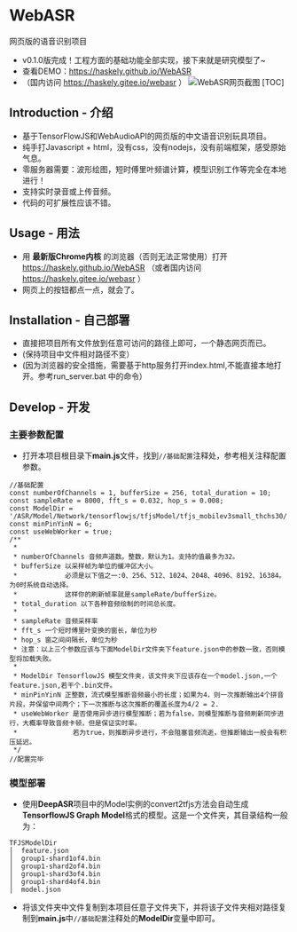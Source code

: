# WebASR
网页版的语音识别项目

* v0.1.0版完成！工程方面的基础功能全部实现，接下来就是研究模型了~
* 查看DEMO：https://haskely.github.io/WebASR 
* （国内访问 https://haskely.gitee.io/webasr ）
  ![WebASR网页截图](https://gitee.com/Haskely/WebASR/raw/master/screenshot/WebASR.png)
[TOC]

## Introduction - 介绍
* 基于TensorFlowJS和WebAudioAPI的网页版的中文语音识别玩具项目。
* 纯手打Javascript + html，没有css，没有nodejs，没有前端框架，感受原始气息。
* 零服务器需要：波形绘图，短时傅里叶频谱计算，模型识别工作等完全在本地进行！
* 支持实时录音或上传音频。
* 代码的可扩展性应该不错。

## Usage - 用法
* 用 **最新版Chrome内核** 的浏览器（否则无法正常使用）打开 https://haskely.github.io/WebASR （或者国内访问 https://haskely.gitee.io/webasr ）
* 网页上的按钮都点一点，就会了。

## Installation - 自己部署
* 直接把项目所有文件放到任意可访问的路径上即可，一个静态网页而已。
* (保持项目中文件相对路径不变）
* (因为浏览器的安全措施，需要基于http服务打开index.html,不能直接本地打开。参考run_server.bat 中的命令）

## Develop - 开发

### 主要参数配置

- 打开本项目根目录下**main.js**文件，找到`//基础配置`注释处，参考相关注释配置参数。

```
//基础配置
const numberOfChannels = 1, bufferSize = 256, total_duration = 10;
const sampleRate = 8000, fft_s = 0.032, hop_s = 0.008;
const ModelDir = '/ASR/Model/Network/tensorflowjs/tfjsModel/tfjs_mobilev3small_thchs30/';
const minPinYinN = 6;
const useWebWorker = true;
/**
 * 
 * numberOfChannels 音频声道数。整数，默认为1。支持的值最多为32。
 * bufferSize 以采样帧为单位的缓冲区大小。
 *            必须是以下值之一:0、256、512、1024、2048、4096、8192、16384。为0时系统自动选择。
 *            这样你的刷新帧率就是sampleRate/bufferSize。
 * total_duration 以下各种音频绘制的时间总长度。
 * 
 * sampleRate 音频采样率
 * fft_s 一个短时傅里叶变换的窗长，单位为秒
 * hop_s 窗之间间隔长，单位为秒
 * 注意：以上三个参数应该与下面ModelDir文件夹下feature.json中的参数一致，否则模型将加载失败。
 * 
 * ModelDir TensorflowJS 模型文件夹，该文件夹下应该存在一个model.json,一个feature.json,若干个.bin文件。
 * minPinYinN 正整数，流式模型推断音频最小的长度；如果为4，则一次推断输出4个拼音片段，并保留中间两个；下一次推断与这次推断的覆盖长度为4/2 = 2.
 * useWebWorker 是否使用异步进行模型推断；若为false，则模型推断与音频刷新同步进行，大概率导致音频卡顿，但是保证实时率。
 *              若为true，则推断异步进行，不会阻塞音频流逝，但推断输出一般会有积压延迟。
 */
//配置完毕
```

### 模型部署

- 使用**DeepASR**项目中的Model实例的convert2tfjs方法会自动生成**TensorflowJS Graph Model**格式的模型。这是一个文件夹，其目录结构一般为：

```
TFJSModelDir
│  feature.json
│  group1-shard1of4.bin
│  group1-shard2of4.bin
│  group1-shard3of4.bin
│  group1-shard4of4.bin
│  model.json
```

- 将该文件夹中文件复制到本项目任意子文件夹下，并将该子文件夹相对路径复制到**main.js**中`//基础配置`注释处的**ModelDir**变量中即可。

